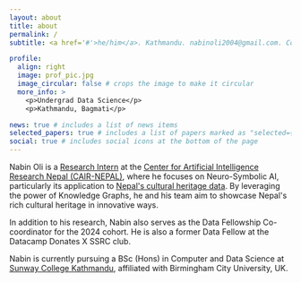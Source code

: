 ```yaml
---
layout: about
title: about
permalink: /
subtitle: <a href='#'>he/him</a>. Kathmandu. nabinoli2004@gmail.com. Connecting Dots.

profile:
  align: right
  image: prof_pic.jpg
  image_circular: false # crops the image to make it circular
  more_info: >
    <p>Undergrad Data Science</p>
    <p>Kathmandu, Bagmati</p>

news: true # includes a list of news items
selected_papers: true # includes a list of papers marked as "selected={true}"
social: true # includes social icons at the bottom of the page
---
```


<!-- Write your biography here. Tell the world about yourself. Link to your favorite [subreddit](http://reddit.com). You can put a picture in, too. The code is already in, just name your picture `prof_pic.jpg` and put it in the `img/` folder.

Put your address / P.O. box / other info right below your picture. You can also disable any of these elements by editing `profile` property of the YAML header of your `_pages/about.md`. Edit `_bibliography/papers.bib` and Jekyll will render your [publications page](/al-folio/publications/) automatically.

Link to your social media connections, too. This theme is set up to use [Font Awesome icons](https://fontawesome.com/) and [Academicons](https://jpswalsh.github.io/academicons/), like the ones below. Add your Facebook, Twitter, LinkedIn, Google Scholar, or just disable all of them. -->

Nabin Oli is a [Research Intern](https://cair-nepal.org/teams/display-profile/nabin-oli) at the [Center for Artificial Intelligence Research Nepal (CAIR-NEPAL)](https://cair-nepal.org/), where he focuses on Neuro-Symbolic AI, particularly its application to [Nepal's cultural heritage data](https://cair-nepal.org/research/projects/heritagegraph-illuminating-cultural-legacies-throu). By leveraging the power of Knowledge Graphs, he and his team aim to showcase Nepal's rich cultural heritage in innovative ways. 

In addition to his research, Nabin also serves as the Data Fellowship Co-coordinator for the 2024 cohort. He is also a former Data Fellow at the Datacamp Donates X SSRC club.

Nabin is currently pursuing a BSc (Hons) in Computer and Data Science at [Sunway College Kathmandu](https://sunway.edu.np/), affiliated with Birmingham City University, UK.  
